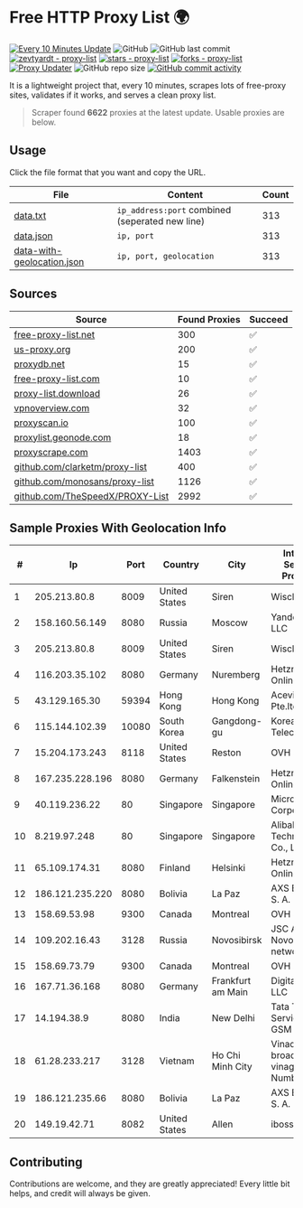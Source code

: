 
# Free HTTP Proxy List 🌍

[![Every 10 Minutes Update](https://github.com/mertguvencli/http-proxy-list/actions/workflows/main.yml/badge.svg?branch=main)](https://github.com/mertguvencli/http-proxy-list/actions/workflows/main.yml)
![GitHub](https://img.shields.io/github/license/mertguvencli/http-proxy-list)
![GitHub last commit](https://img.shields.io/github/last-commit/mertguvencli/http-proxy-list)
[![zevtyardt - proxy-list](https://img.shields.io/static/v1?label=zevtyardt&message=proxy-list&color=blue&logo=github)](https://github.com/zevtyardt/proxy-list "Go to GitHub repo")
[![stars - proxy-list](https://img.shields.io/github/stars/zevtyardt/proxy-list?style=social)](https://github.com/zevtyardt/proxy-list)
[![forks - proxy-list](https://img.shields.io/github/forks/zevtyardt/proxy-list?style=social)](https://github.com/zevtyardt/proxy-list)
[![Proxy Updater](https://github.com/zevtyardt/proxy-list/workflows/Proxy%20Updater/badge.svg)](https://github.com/zevtyardt/proxy-list/actions?query=workflow:"Proxy+Updater")
![GitHub repo size](https://img.shields.io/github/repo-size/zevtyardt/proxy-list)
[![GitHub commit activity](https://img.shields.io/github/commit-activity/m/zevtyardt/proxy-list?logo=commits)](https://github.com/zevtyardt/proxy-list/commits/main)

It is a lightweight project that, every 10 minutes, scrapes lots of free-proxy sites, validates if it works, and serves a clean proxy list.

> Scraper found **6622** proxies at the latest update. Usable proxies are below.

## Usage

Click the file format that you want and copy the URL.

|File|Content|Count|
|----|-------|-----|
|[data.txt](https://raw.githubusercontent.com/mertguvencli/http-proxy-list/main/proxy-list/data.txt)|`ip_address:port` combined (seperated new line)|313|
|[data.json](https://raw.githubusercontent.com/mertguvencli/http-proxy-list/main/proxy-list/data.json)|`ip, port`|313|
|[data-with-geolocation.json](https://raw.githubusercontent.com/mertguvencli/http-proxy-list/main/proxy-list/data-with-geolocation.json)|`ip, port, geolocation`|313|

## Sources

|Source|Found Proxies|Succeed|
|------|-------------|-------|
|[free-proxy-list.net](https://free-proxy-list.net)|300|✅|
|[us-proxy.org](https://www.us-proxy.org)|200|✅|
|[proxydb.net](http://proxydb.net)|15|✅|
|[free-proxy-list.com](https://free-proxy-list.com/?page=&port=&type%5B%5D=http&type%5B%5D=https&up_time=0&search=Search)|10|✅|
|[proxy-list.download](https://www.proxy-list.download/HTTP)|26|✅|
|[vpnoverview.com](https://vpnoverview.com/privacy/anonymous-browsing/free-proxy-servers)|32|✅|
|[proxyscan.io](https://www.proxyscan.io)|100|✅|
|[proxylist.geonode.com](https://proxylist.geonode.com/api/proxy-list?limit=300&page=1&sort_by=lastChecked&sort_type=desc&protocols=http,https)|18|✅|
|[proxyscrape.com](https://api.proxyscrape.com/v2/?request=displayproxies&protocol=http&timeout=10000&country=all&ssl=all&anonymity=all)|1403|✅|
|[github.com/clarketm/proxy-list](https://raw.githubusercontent.com/clarketm/proxy-list/master/proxy-list-raw.txt)|400|✅|
|[github.com/monosans/proxy-list](https://raw.githubusercontent.com/monosans/proxy-list/main/proxies/http.txt)|1126|✅|
|[github.com/TheSpeedX/PROXY-List](https://raw.githubusercontent.com/TheSpeedX/PROXY-List/master/http.txt)|2992|✅|


## Sample Proxies With Geolocation Info

|#|Ip|Port|Country|City|Internet Service Provider|
|-|--|----|-------|----|-------------------------|
|1|205.213.80.8|8009|United States|Siren|WiscNet|
|2|158.160.56.149|8080|Russia|Moscow|Yandex.Cloud LLC|
|3|205.213.80.8|8009|United States|Siren|WiscNet|
|4|116.203.35.102|8080|Germany|Nuremberg|Hetzner Online GmbH|
|5|43.129.165.30|59394|Hong Kong|Hong Kong|Aceville Pte.ltd|
|6|115.144.102.39|10080|South Korea|Gangdong-gu|Korea Telecom|
|7|15.204.173.243|8118|United States|Reston|OVH SAS|
|8|167.235.228.196|8080|Germany|Falkenstein|Hetzner Online GmbH|
|9|40.119.236.22|80|Singapore|Singapore|Microsoft Corporation|
|10|8.219.97.248|80|Singapore|Singapore|Alibaba (US) Technology Co., Ltd.|
|11|65.109.174.31|8080|Finland|Helsinki|Hetzner Online GmbH|
|12|186.121.235.220|8080|Bolivia|La Paz|AXS Bolivia S. A.|
|13|158.69.53.98|9300|Canada|Montreal|OVH SAS|
|14|109.202.16.43|3128|Russia|Novosibirsk|JSC Avantel. Novosibirsk network|
|15|158.69.73.79|9300|Canada|Montreal|OVH SAS|
|16|167.71.36.168|8080|Germany|Frankfurt am Main|DigitalOcean, LLC|
|17|14.194.38.9|8080|India|New Delhi|Tata Tele Services GSM|
|18|61.28.233.217|3128|Vietnam|Ho Chi Minh City|Vinadata broadcast via vinagame AS Number|
|19|186.121.235.66|8080|Bolivia|La Paz|AXS Bolivia S. A.|
|20|149.19.42.71|8082|United States|Allen|iboss, inc|



## Contributing

Contributions are welcome, and they are greatly appreciated! Every
little bit helps, and credit will always be given.

